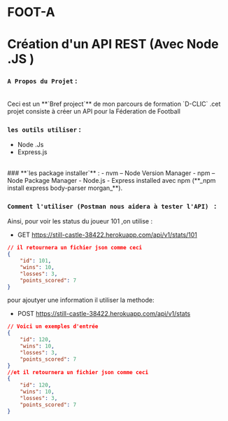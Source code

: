 # FOOT-A

  # **Création d'un API REST  (Avec Node .JS )**

  ### **`A Propos du Projet`** : 
  <br>
  Ceci est un  **`Bref project`** de mon parcours de formation `D-CLIC` .cet projet consiste à créer un API pour la Féderation de Football    

### **`les outils utiliser`** :
- Node .Js
- Express.js 
<br>
### **`les package installer`** :
-  nvm – Node Version Manager
  -  npm – Node Package Manager
  -  Node.js
  -  Express installed avec npm (**_npm install express body-parser morgan_**).

### **`Comment l'utiliser (Postman nous aidera à tester l'API) `** :
 
Ainsi, 
pour voir les status du joueur 101 ,on utilise :
<br>
- GET https://still-castle-38422.herokuapp.com/api/v1/stats/101 

``` json
// il retournera un fichier json comme ceci
{
    "id": 101,
    "wins": 10,
    "losses": 3,
    "points_scored": 7
}
```
pour ajoutyer une information  il utiliser la methode:

- POST https://still-castle-38422.herokuapp.com/api/v1/stats

```json
// Voici un exemples d'entrée
{
    "id": 120,
    "wins": 10,
    "losses": 3,
    "points_scored": 7
}
//et il retournera un fichier json comme ceci
{
    "id": 120,
    "wins": 10,
    "losses": 3,
    "points_scored": 7
}
```

 